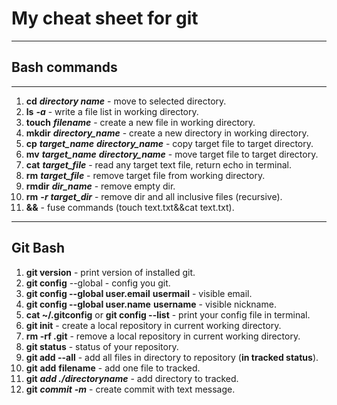 # My cheat sheet for git

----

## **Bash commands**

----

1. **cd** __*directory name*__ - move to selected directory.
2. **ls** __*-a*__ - write a file list in working directory.
3. **touch** __*filename*__ - create a new file in working directory.
4. **mkdir** __*directory_name*__ - create a new directory in working directory.
5. **cp** __*target_name*__ __*directory_name*__ - copy target file to target directory.
6. **mv** __*target_name*__ __*directory_name*__ - move target file to target directory.
7. **cat** __*target_file*__ - read any target text file, return echo in terminal.
8. **rm** __*target_file*__ - remove target file from working directory.
9. **rmdir** __*dir_name*__ - remove empty dir.
10. **rm** __*-r*__ __*target_dir*__ - remove dir and all inclusive files (recursive).
11. **&&** - fuse commands (touch text.txt&&cat text.txt).

----

## **Git Bash**
1. **git version** - print version of installed git.
2. **git config** --global - config you git.
3. **git config --global user.email** __usermail__ - visible email.
4. **git config --global user.name** __username__ - visible nickname.
5. **cat ~/.gitconfig** or **git config --list** - print your config file in terminal.
6. **git init** - create a local repository in current working directory.
7. **rm -rf .git** - remove a local repository in current working directory.
8. **git status** - status of your repository.
9. **git add --all** - add all files in directory to repository (__in tracked status__).
10. **git** __add__ __filename__ - add one file to tracked.
11. **git** __*add ./directoryname*__ - add directory to tracked.
12. **git** __*commit*__ __*-m*__ - create commit with text message.